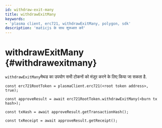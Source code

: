 ```yaml
---
id: withdraw-exit-many
title: withdrawExitMany
keywords:
- 'plasma client, erc721, withdrawExitMany, polygon, sdk'
description: 'maticjs के साथ शुरूआत करें'
---
```


# withdrawExitMany {#withdrawexitmany}

`withdrawExitMany`मेथड का उपयोग सभी टोकनों को मंज़ूर करने के लिए किया जा सकता है.

```
const erc721RootToken = plasmaClient.erc721(<root token address>, true);

const approveResult = await erc721RootToken.withdrawExitMany(<burn tx hash>);

const txHash = await approveResult.getTransactionHash();

const txReceipt = await approveResult.getReceipt();

```
